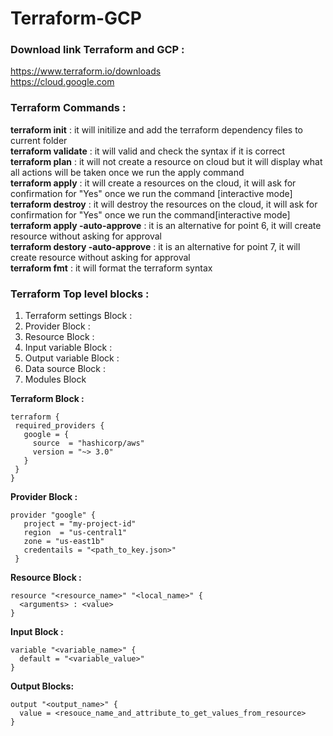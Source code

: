 # Terraform-GCP  
### Download link Terraform and GCP :  
https://www.terraform.io/downloads   
https://cloud.google.com
  
### Terraform Commands :
**terraform init** : it will initilize and add the terraform dependency files to current folder  
**terraform validate** : it will valid and check the syntax if it is correct  
**terraform plan** : it will not create a resource on cloud but it will display what all actions will be taken once we run the apply command  
**terraform apply** : it will create a resources on the cloud, it will ask for confirmation for "Yes" once we run the command [interactive mode]  
**terraform destroy** : it will destroy the resources on the cloud, it will ask for confirmation for "Yes" once we run the command[interactive mode]  
**terraform apply -auto-approve** : it is an alternative for point 6, it will create resource without asking for approval  
**terraform destory -auto-approve** : it is an alternative for point 7, it will create resource without asking for approval  
**terraform fmt** : it will format the terraform syntax
  
 ### Terraform Top level blocks :  
 1. Terraform settings Block :
 2. Provider Block :  
 3. Resource Block :  
 4. Input variable Block : 
 5. Output variable Block :
 6. Data source Block : 
 7. Modules Block  
 
 **Terraform Block :** 
 ```
 terraform {
  required_providers {
    google = {
      source  = "hashicorp/aws"
      version = "~> 3.0"
    }
  }
}
 ```  
   
   **Provider Block :**  
 ```
 provider "google" {
    project = "my-project-id"
    region  = "us-central1"
    zone = "us-east1b"
    credentails = "<path_to_key.json>"
  }
  ```   
  
  **Resource Block :**  
  ```
  resource "<resource_name>" "<local_name>" {
    <arguments> : <value>
}
  ```   
  
  **Input Block :**  
  
  ```
  variable "<variable_name>" {
    default = "<variable_value>"
  }
  ```  
  
  **Output Blocks:**  
  ```
  output "<output_name>" {
    value = <resouce_name_and_attribute_to_get_values_from_resource>
}
  ```
   
 
